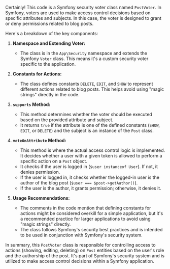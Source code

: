 Certainly! This code is a Symfony security voter class named `PostVoter`. In Symfony, voters are used to make access control decisions based on specific attributes and subjects. In this case, the voter is designed to grant or deny permissions related to blog posts.

Here's a breakdown of the key components:

1. **Namespace and Extending Voter:**
   - The class is in the `App\Security` namespace and extends the Symfony `Voter` class. This means it's a custom security voter specific to the application.

2. **Constants for Actions:**
   - The class defines constants `DELETE`, `EDIT`, and `SHOW` to represent different actions related to blog posts. This helps avoid using "magic strings" directly in the code.

3. **`supports` Method:**
   - This method determines whether the voter should be executed based on the provided attribute and subject.
   - It returns `true` if the attribute is one of the defined constants (`SHOW`, `EDIT`, or `DELETE`) and the subject is an instance of the `Post` class.

4. **`voteOnAttribute` Method:**
   - This method is where the actual access control logic is implemented. It decides whether a user with a given token is allowed to perform a specific action on a `Post` object.
   - It checks if the user is logged in (`$user instanceof User`). If not, it denies permission.
   - If the user is logged in, it checks whether the logged-in user is the author of the blog post (`$user === $post->getAuthor()`).
   - If the user is the author, it grants permission; otherwise, it denies it.

5. **Usage Recommendations:**
   - The comments in the code mention that defining constants for actions might be considered overkill for a simple application, but it's a recommended practice for larger applications to avoid using "magic strings" directly.
   - The class follows Symfony's security best practices and is intended to be used in conjunction with Symfony's security system.

In summary, this `PostVoter` class is responsible for controlling access to actions (showing, editing, deleting) on `Post` entities based on the user's role and the authorship of the post. It's part of Symfony's security system and is utilized to make access control decisions within a Symfony application.
